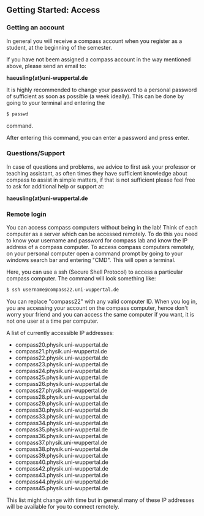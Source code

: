 ## Getting Started: Access
### Getting an account
In general you will receive a compass account when you register as a student, at the beginning of the semester.

If you have not beem assigned a compass account in the way mentioned above, please send an email to:

**haeusling{at}uni-wuppertal.de**

It is highly recommended to change your password to a  personal password of sufficient 
as soon as possible (a week ideally). This can be done by going to your terminal and entering the 

```bash
$ passwd
```

command. 

After entering this command, you can enter a password and press enter.


### Questions/Support
In case of questions and problems, we advice to first ask your professor or teaching assistant, as often times they have 
sufficient knowledge about compass to assist in simple matters, if that is not sufficient please feel free to ask for additional help 
or support at:

**haeusling{at}uni-wuppertal.de**


### Remote login
You can access compass computers without being in the lab! Think of each computer as a server which can be accessed remotely. To do this
you need to know your username and password for compass lab and know the IP address of a compass computer. To access compass computers 
remotely, on your personal computer open a command prompt by going to your windows search bar and entering "CMD". This will open a terminal.

Here, you can use a ssh (Secure Shell Protocol) to access a particular compass computer. The command will look something like:

```bash
$ ssh username@compass22.uni-wuppertal.de
```
You can replace "compass22" with any valid computer ID. When you log in, you are accessing your account on the compass computer, hence don't 
worry your friend and you can access the same computer if you want, it is not one user at a time per computer.

A list of currently accessible IP addresses:

* compass20.physik.uni-wuppertal.de
* compass21.physik.uni-wuppertal.de
* compass22.physik.uni-wuppertal.de
* compass23.physik.uni-wuppertal.de
* compass24.physik.uni-wuppertal.de
* compass25.physik.uni-wuppertal.de
* compass26.physik.uni-wuppertal.de
* compass27.physik.uni-wuppertal.de
* compass28.physik.uni-wuppertal.de
* compass29.physik.uni-wuppertal.de
* compass30.physik.uni-wuppertal.de
* compass33.physik.uni-wuppertal.de
* compass34.physik.uni-wuppertal.de
* compass35.physik.uni-wuppertal.de
* compass36.physik.uni-wuppertal.de
* compass37.physik.uni-wuppertal.de
* compass38.physik.uni-wuppertal.de
* compass39.physik.uni-wuppertal.de
* compass40.physik.uni-wuppertal.de
* compass42.physik.uni-wuppertal.de
* compass43.physik.uni-wuppertal.de
* compass44.physik.uni-wuppertal.de
* compass45.physik.uni-wuppertal.de

This list might change with time but in general many of these IP addresses will be available for you to connect remotely.
